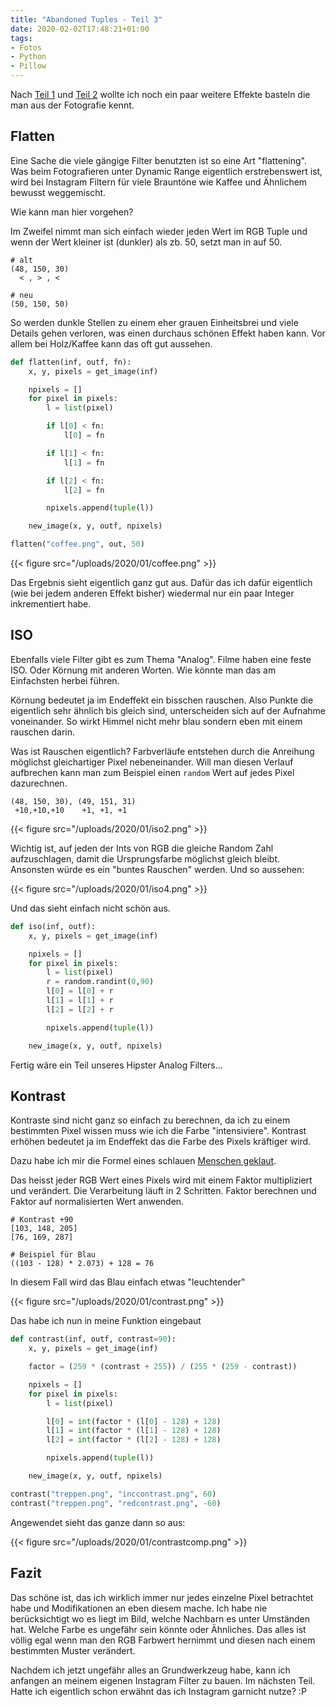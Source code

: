 ```yaml
---
title: "Abandoned Tuples - Teil 3"
date: 2020-02-02T17:48:21+01:00
tags:
- Fotos
- Python
- Pillow
---
```


Nach [Teil 1](/blog/2020/01/29/abandoned-tuples/) und [Teil 2](/blog/2020/01/29/abandoned-tuples-2/)
wollte ich noch ein paar weitere Effekte basteln die man aus der Fotografie
kennt.

<!--more-->

## Flatten

Eine Sache die viele gängige Filter benutzten ist so eine Art
"flattening". Was beim Fotografieren unter Dynamic Range eigentlich
erstrebenswert ist, wird bei Instagram Filtern für viele Brauntöne wie Kaffee und Ähnlichem
bewusst weggemischt.

Wie kann man hier vorgehen?

Im Zweifel nimmt man sich einfach wieder jeden Wert im RGB Tuple und wenn der
Wert kleiner ist (dunkler) als zb. 50, setzt man in auf 50.

```
# alt
(48, 150, 30)
  < , > , <

# neu
(50, 150, 50)
```

So werden dunkle Stellen zu einem eher grauen Einheitsbrei und viele Details
gehen verloren, was einen durchaus schönen Effekt haben kann. Vor allem bei
Holz/Kaffee kann das oft gut aussehen.

```python
def flatten(inf, outf, fn):
    x, y, pixels = get_image(inf)

    npixels = []
    for pixel in pixels:
        l = list(pixel)

        if l[0] < fn:
            l[0] = fn

        if l[1] < fn:
            l[1] = fn

        if l[2] < fn:
            l[2] = fn

        npixels.append(tuple(l))

    new_image(x, y, outf, npixels)

flatten("coffee.png", out, 50)
```

{{< figure src="/uploads/2020/01/coffee.png" >}}

Das Ergebnis sieht eigentlich ganz gut aus. Dafür das ich dafür eigentlich
(wie bei jedem anderen Effekt bisher) wiedermal nur ein paar Integer
inkrementiert habe.

## ISO

Ebenfalls viele Filter gibt es zum Thema "Analog". Filme haben eine feste
ISO. Oder Körnung mit anderen Worten. Wie könnte man das am Einfachsten
herbei führen.

Körnung bedeutet ja im Endeffekt ein bisschen rauschen. Also Punkte die
eigentlich sehr ähnlich bis gleich sind, unterscheiden sich auf der Aufnahme
voneinander. So wirkt Himmel nicht mehr blau sondern eben mit einem rauschen
darin.

Was ist Rauschen eigentlich? Farbverläufe entstehen durch die Anreihung
möglichst gleichartiger Pixel nebeneinander. Will man diesen Verlauf
aufbrechen kann man zum Beispiel einen `random` Wert auf jedes Pixel
dazurechnen.

```
(48, 150, 30), (49, 151, 31)
 +10,+10,+10    +1, +1, +1
```

{{< figure src="/uploads/2020/01/iso2.png" >}}

Wichtig ist, auf jeden der Ints von RGB die gleiche Random Zahl
aufzuschlagen, damit die Ursprungsfarbe möglichst gleich bleibt. Ansonsten
würde es ein "buntes Rauschen" werden. Und so aussehen:

{{< figure src="/uploads/2020/01/iso4.png" >}}

Und das sieht einfach nicht schön aus.

```python
def iso(inf, outf):
    x, y, pixels = get_image(inf)

    npixels = []
    for pixel in pixels:
        l = list(pixel)
        r = random.randint(0,90)
        l[0] = l[0] + r
        l[1] = l[1] + r
        l[2] = l[2] + r

        npixels.append(tuple(l))

    new_image(x, y, outf, npixels)
```

Fertig wäre ein Teil unseres Hipster Analog Filters...

## Kontrast

Kontraste sind nicht ganz so einfach zu berechnen, da ich zu einem bestimmten
Pixel wissen muss wie ich die Farbe "intensiviere". Kontrast erhöhen bedeutet
ja im Endeffekt das die Farbe des Pixels kräftiger wird.

Dazu habe ich mir die Formel eines schlauen [Menschen geklaut](https://www.dfstudios.co.uk/articles/programming/image-programming-algorithms/image-processing-algorithms-part-5-contrast-adjustment/).

Das heisst jeder RGB Wert eines Pixels wird mit einem Faktor
multipliziert und verändert. Die Verarbeitung läuft in 2 Schritten. Faktor
berechnen und Faktor auf normalisierten Wert anwenden.

```
# Kontrast +90
[103, 148, 205]
[76, 169, 287]

# Beispiel für Blau
((103 - 128) * 2.073) + 128 = 76
```

In diesem Fall wird das Blau einfach etwas "leuchtender"

{{< figure src="/uploads/2020/01/contrast.png" >}}

Das habe ich nun in meine Funktion eingebaut

```python
def contrast(inf, outf, contrast=90):
    x, y, pixels = get_image(inf)

    factor = (259 * (contrast + 255)) / (255 * (259 - contrast))

    npixels = []
    for pixel in pixels:
        l = list(pixel)

        l[0] = int(factor * (l[0] - 128) + 128)
        l[1] = int(factor * (l[1] - 128) + 128)
        l[2] = int(factor * (l[2] - 128) + 128)

        npixels.append(tuple(l))

    new_image(x, y, outf, npixels)

contrast("treppen.png", "inccontrast.png", 60)
contrast("treppen.png", "redcontrast.png", -60)
```

Angewendet sieht das ganze dann so aus:

{{< figure src="/uploads/2020/01/contrastcomp.png" >}}

## Fazit

Das schöne ist, das ich wirklich immer nur jedes einzelne Pixel betrachtet
habe und Modifikationen an eben diesem mache. Ich habe nie berücksichtigt wo
es liegt im Bild, welche Nachbarn es unter Umständen hat. Welche Farbe es
ungefähr sein könnte oder Ähnliches. Das alles ist völlig egal wenn man den
RGB Farbwert hernimmt und diesen nach einem bestimmten Muster verändert.

Nachdem ich jetzt ungefähr alles an Grundwerkzeug habe, kann ich anfangen an
meinem eigenen Instagram Filter zu bauen. Im nächsten Teil. Hatte ich
eigentlich schon erwähnt das ich Instagram garnicht nutze? :P
